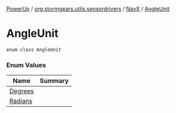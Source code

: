 [PowerUp](../../../index.md) / [org.stormgears.utils.sensordrivers](../../index.md) / [NavX](../index.md) / [AngleUnit](./index.md)

# AngleUnit

`enum class AngleUnit`

### Enum Values

| Name | Summary |
|---|---|
| [Degrees](-degrees.md) |  |
| [Radians](-radians.md) |  |
